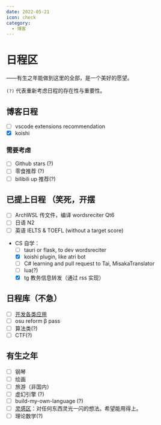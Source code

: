 ```yaml
---
date: 2022-05-21
icon: check
category:
  - 博客
---
```


# 日程区

<div class="subtitle">——有生之年能做到这里的全部，是一个美好的愿望。</div>

`(?)` 代表重新考虑日程的存在性与重要性。

## 博客日程

- [ ] vscode extensions recommendation
- [x] koishi

### 需要考虑

- [ ] Github stars (?)
- [ ] 零食推荐 (?)
- [ ] bilibili up 推荐(?)

## 已提上日程 <span class="heimu" title="你知道的太多了">（笑死，开摆</span>

- [ ] ArchWSL 传文件，编译 wordsreciter Qt6
- [ ] 日语 N2
- [ ] 英语 IELTS & TOEFL (without a target score)

- CS 自学：
  - [ ] tauri or flask, to dev wordsreciter
  - [x] koishi plugin, like atri bot
  - [ ] C# learning and pull request to Tai, MisakaTranslator
  - [ ] lua(?)
  - [x] tg 教务信息转发（通过 rss 实现）

## 日程库（不急）

- [ ] [开发各类应用](../hide/inspiration.md#编程灵感)
- [ ] osu reform β pass
- [ ] 算法类(?)
- [ ] CTF(?)

## 有生之年

- [ ] 钢琴
- [ ] 绘画
- [ ] 旅游（非国内）
- [ ] 虚幻引擎 (?)
- [ ] build-my-own-language (?)
- [ ] [灵感区](../hide/inspiration.md)：对任何东西灵光一闪的想法。希望能用得上。
- [ ] 理论数学(?)
